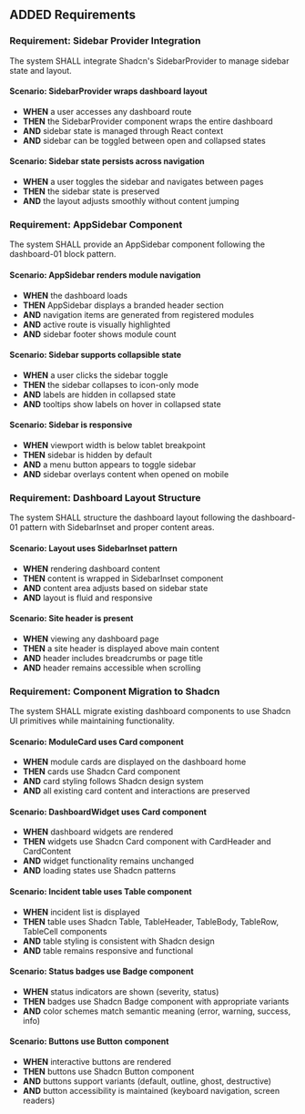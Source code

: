 ## ADDED Requirements

### Requirement: Sidebar Provider Integration
The system SHALL integrate Shadcn's SidebarProvider to manage sidebar state and layout.

#### Scenario: SidebarProvider wraps dashboard layout
- **WHEN** a user accesses any dashboard route
- **THEN** the SidebarProvider component wraps the entire dashboard
- **AND** sidebar state is managed through React context
- **AND** sidebar can be toggled between open and collapsed states

#### Scenario: Sidebar state persists across navigation
- **WHEN** a user toggles the sidebar and navigates between pages
- **THEN** the sidebar state is preserved
- **AND** the layout adjusts smoothly without content jumping

### Requirement: AppSidebar Component
The system SHALL provide an AppSidebar component following the dashboard-01 block pattern.

#### Scenario: AppSidebar renders module navigation
- **WHEN** the dashboard loads
- **THEN** AppSidebar displays a branded header section
- **AND** navigation items are generated from registered modules
- **AND** active route is visually highlighted
- **AND** sidebar footer shows module count

#### Scenario: Sidebar supports collapsible state
- **WHEN** a user clicks the sidebar toggle
- **THEN** the sidebar collapses to icon-only mode
- **AND** labels are hidden in collapsed state
- **AND** tooltips show labels on hover in collapsed state

#### Scenario: Sidebar is responsive
- **WHEN** viewport width is below tablet breakpoint
- **THEN** sidebar is hidden by default
- **AND** a menu button appears to toggle sidebar
- **AND** sidebar overlays content when opened on mobile

### Requirement: Dashboard Layout Structure
The system SHALL structure the dashboard layout following the dashboard-01 pattern with SidebarInset and proper content areas.

#### Scenario: Layout uses SidebarInset pattern
- **WHEN** rendering dashboard content
- **THEN** content is wrapped in SidebarInset component
- **AND** content area adjusts based on sidebar state
- **AND** layout is fluid and responsive

#### Scenario: Site header is present
- **WHEN** viewing any dashboard page
- **THEN** a site header is displayed above main content
- **AND** header includes breadcrumbs or page title
- **AND** header remains accessible when scrolling

### Requirement: Component Migration to Shadcn
The system SHALL migrate existing dashboard components to use Shadcn UI primitives while maintaining functionality.

#### Scenario: ModuleCard uses Card component
- **WHEN** module cards are displayed on the dashboard home
- **THEN** cards use Shadcn Card component
- **AND** card styling follows Shadcn design system
- **AND** all existing card content and interactions are preserved

#### Scenario: DashboardWidget uses Card component
- **WHEN** dashboard widgets are rendered
- **THEN** widgets use Shadcn Card component with CardHeader and CardContent
- **AND** widget functionality remains unchanged
- **AND** loading states use Shadcn patterns

#### Scenario: Incident table uses Table component
- **WHEN** incident list is displayed
- **THEN** table uses Shadcn Table, TableHeader, TableBody, TableRow, TableCell components
- **AND** table styling is consistent with Shadcn design
- **AND** table remains responsive and functional

#### Scenario: Status badges use Badge component
- **WHEN** status indicators are shown (severity, status)
- **THEN** badges use Shadcn Badge component with appropriate variants
- **AND** color schemes match semantic meaning (error, warning, success, info)

#### Scenario: Buttons use Button component
- **WHEN** interactive buttons are rendered
- **THEN** buttons use Shadcn Button component
- **AND** buttons support variants (default, outline, ghost, destructive)
- **AND** button accessibility is maintained (keyboard navigation, screen readers)
